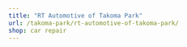 ```yaml
---
title: "RT Automotive of Takoma Park"
url: /takoma-park/rt-automotive-of-takoma-park/
shop: car repair
---
```

